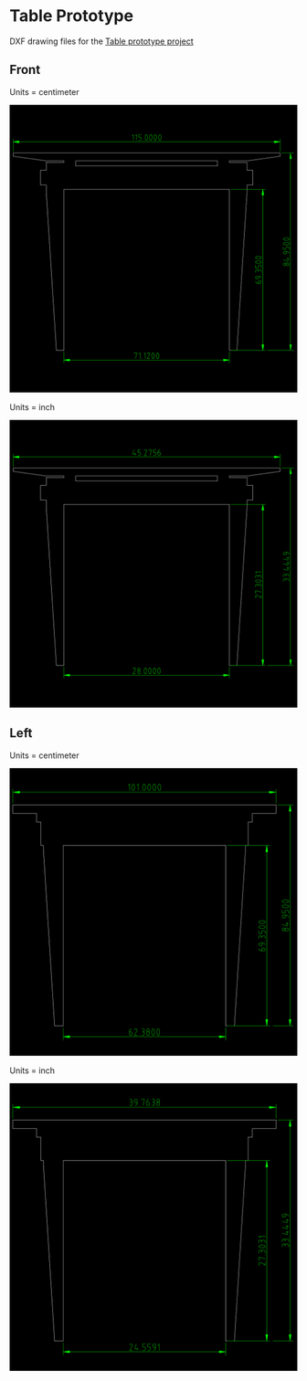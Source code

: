 # Table Prototype

DXF drawing files for the [Table prototype project](https://github.com/jonlamb-gh/openscad-models-rust/tree/master/wood-projects/table)

## Front

Units = centimeter

![Table, Front](images/table_front.svg)

Units = inch

![Table, Front](images/table_front_inches.svg)

## Left

Units = centimeter

![Table, Left](images/table_left.svg)

Units = inch

![Table, Left](images/table_left_inches.svg)

